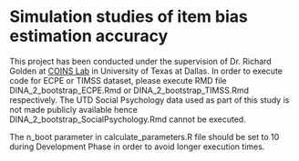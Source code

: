 # Simulation studies of item bias estimation accuracy

This project has been conducted under the supervision of Dr. Richard Golden at [COINS Lab](https://labs.utdallas.edu/coinslab/) in University of Texas at Dallas. In order to execute code for ECPE or TIMSS dataset, please execute RMD file DINA_2_bootstrap_ECPE.Rmd or DINA_2_bootstrap_TIMSS.Rmd respectively. The UTD Social Psychology data used as part of this study is not made publicly available hence DINA_2_bootstrap_SocialPsychology.Rmd cannot be executed.

The n_boot parameter in calculate_parameters.R file should be set to 10 during Development Phase in order to avoid longer execution times.
